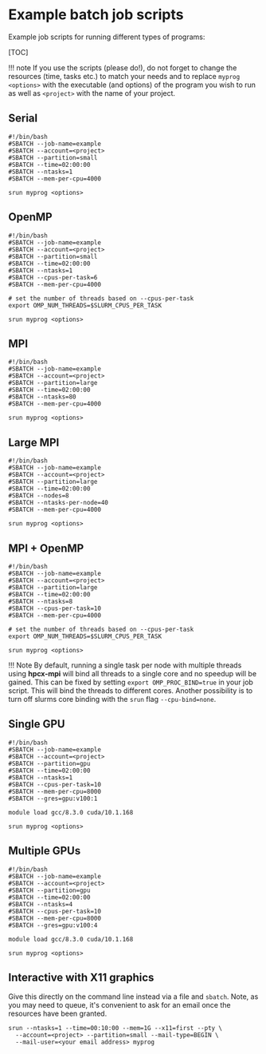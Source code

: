 # Example batch job scripts

Example job scripts for running different types of programs:

[TOC]

!!! note
    If you use the scripts (please do!), do not forget to change the resources
    (time, tasks etc.) to match your needs and to replace `myprog <options>`
    with the executable (and options) of the program you wish to run as well
    as `<project>` with the name of your project.

## Serial

```
#!/bin/bash
#SBATCH --job-name=example
#SBATCH --account=<project>
#SBATCH --partition=small
#SBATCH --time=02:00:00
#SBATCH --ntasks=1
#SBATCH --mem-per-cpu=4000

srun myprog <options>
```

## OpenMP

```
#!/bin/bash
#SBATCH --job-name=example
#SBATCH --account=<project>
#SBATCH --partition=small
#SBATCH --time=02:00:00
#SBATCH --ntasks=1
#SBATCH --cpus-per-task=6
#SBATCH --mem-per-cpu=4000

# set the number of threads based on --cpus-per-task
export OMP_NUM_THREADS=$SLURM_CPUS_PER_TASK

srun myprog <options>
```

## MPI

```
#!/bin/bash
#SBATCH --job-name=example
#SBATCH --account=<project>
#SBATCH --partition=large
#SBATCH --time=02:00:00
#SBATCH --ntasks=80
#SBATCH --mem-per-cpu=4000

srun myprog <options>
```

## Large MPI

```
#!/bin/bash
#SBATCH --job-name=example
#SBATCH --account=<project>
#SBATCH --partition=large
#SBATCH --time=02:00:00
#SBATCH --nodes=8
#SBATCH --ntasks-per-node=40
#SBATCH --mem-per-cpu=4000

srun myprog <options>

```
## MPI + OpenMP

```
#!/bin/bash
#SBATCH --job-name=example
#SBATCH --account=<project>
#SBATCH --partition=large
#SBATCH --time=02:00:00
#SBATCH --ntasks=8
#SBATCH --cpus-per-task=10
#SBATCH --mem-per-cpu=4000

# set the number of threads based on --cpus-per-task
export OMP_NUM_THREADS=$SLURM_CPUS_PER_TASK

srun myprog <options>
```
!!! Note
    By default, running a single task per node with multiple threads using **hpcx-mpi** will bind all threads to a single
    core and no speedup will be gained. This can be fixed by setting `export OMP_PROC_BIND=true` in your job script. This
    will bind the threads to different cores. Another possibility is to turn off slurms core binding with the `srun` flag `--cpu-bind=none`. 


## Single GPU

```
#!/bin/bash
#SBATCH --job-name=example
#SBATCH --account=<project>
#SBATCH --partition=gpu
#SBATCH --time=02:00:00
#SBATCH --ntasks=1
#SBATCH --cpus-per-task=10
#SBATCH --mem-per-cpu=8000
#SBATCH --gres=gpu:v100:1

module load gcc/8.3.0 cuda/10.1.168

srun myprog <options>
```

## Multiple GPUs

```
#!/bin/bash
#SBATCH --job-name=example
#SBATCH --account=<project>
#SBATCH --partition=gpu
#SBATCH --time=02:00:00
#SBATCH --ntasks=4
#SBATCH --cpus-per-task=10
#SBATCH --mem-per-cpu=8000
#SBATCH --gres=gpu:v100:4

module load gcc/8.3.0 cuda/10.1.168

srun myprog <options>
```
## Interactive with X11 graphics
 
Give this directly on the command line instead via a file and `sbatch`.
Note, as you may need to queue, it's convenient to ask for an email once the resources have been granted. 

```
srun --ntasks=1 --time=00:10:00 --mem=1G --x11=first --pty \
  --account=<project> --partition=small --mail-type=BEGIN \
  --mail-user=<your email address> myprog
```
